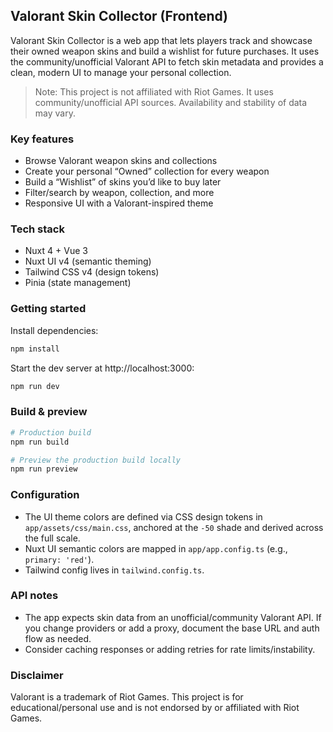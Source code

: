 ## Valorant Skin Collector (Frontend)

Valorant Skin Collector is a web app that lets players track and showcase their owned weapon skins and build a wishlist for future purchases. It uses the community/unofficial Valorant API to fetch skin metadata and provides a clean, modern UI to manage your personal collection.

> Note: This project is not affiliated with Riot Games. It uses community/unofficial API sources. Availability and stability of data may vary.

### Key features

- Browse Valorant weapon skins and collections
- Create your personal “Owned” collection for every weapon
- Build a “Wishlist” of skins you’d like to buy later
- Filter/search by weapon, collection, and more
- Responsive UI with a Valorant-inspired theme

### Tech stack

- Nuxt 4 + Vue 3
- Nuxt UI v4 (semantic theming)
- Tailwind CSS v4 (design tokens)
- Pinia (state management)

### Getting started

Install dependencies:

```bash
npm install
```

Start the dev server at http://localhost:3000:

```bash
npm run dev
```

### Build & preview

```bash
# Production build
npm run build

# Preview the production build locally
npm run preview
```

### Configuration

- The UI theme colors are defined via CSS design tokens in `app/assets/css/main.css`, anchored at the `-50` shade and derived across the full scale.
- Nuxt UI semantic colors are mapped in `app/app.config.ts` (e.g., `primary: 'red'`).
- Tailwind config lives in `tailwind.config.ts`.

### API notes

- The app expects skin data from an unofficial/community Valorant API. If you change providers or add a proxy, document the base URL and auth flow as needed.
- Consider caching responses or adding retries for rate limits/instability.

### Disclaimer

Valorant is a trademark of Riot Games. This project is for educational/personal use and is not endorsed by or affiliated with Riot Games.
